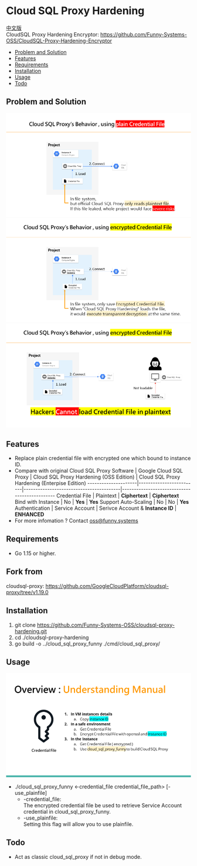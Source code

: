 
# Cloud SQL Proxy Hardening
[中文版](https://github.com/Funny-Systems-OSS/CloudSQL-Proxy-Hardening/blob/master/README.zh.md)\
CloudSQL Proxy Hardening Encryptor: https://github.com/Funny-Systems-OSS/CloudSQL-Proxy-Hardening-Encryptor
+ [Problem and Solution](#Solution)
+ [Features](#Features)
+ [Requirements](#Requirements)
+ [Installation](#Installation)
+ [Usage](#Usage)
+ [Todo](#Todo)
## Problem and Solution 
![Before](https://github.com/Funny-Systems-OSS/cloudsql-proxy-hardening/blob/master/asset/01.PNG)
![After](https://github.com/Funny-Systems-OSS/cloudsql-proxy-hardening/blob/master/asset/02.PNG)
![Result](https://github.com/Funny-Systems-OSS/cloudsql-proxy-hardening/blob/master/asset/03.PNG)
## Features
+ Replace plain credential file with encrypted one which bound to instance ID.
+ Compare with original Cloud SQL Proxy
Software             | Google Cloud SQL Proxy  | Cloud SQL Proxy Hardening (OSS Edition) | Cloud SQL Proxy Hardening (Enterpise Edition)
---------------------|-------------------------|-----------------------------------------|----------------------------------------------
Credential File      | Plaintext               | **Ciphertext**                          | **Ciphertext**
Bind with Instance   | No                      | **Yes**                                 | **Yes**
Support Auto-Scaling | No                      | No                                      | **Yes**
Authentication       | Service Account         | Serivce Account & **Instance ID**       | **ENHANCED**
+ For more infomation ? Contact [oss@funny.systems](mailto:oss@funny.systems) 
## Requirements
+ Go 1.15 or higher.
## Fork from
cloudsql-proxy: https://github.com/GoogleCloudPlatform/cloudsql-proxy/tree/v1.19.0
## Installation
1. git clone https://github.com/Funny-Systems-OSS/cloudsql-proxy-hardening.git
2. cd ./cloudsql-proxy-hardening
3. go build -o ../cloud_sql_proxy_funny ./cmd/cloud_sql_proxy/
## Usage
![Overview](https://github.com/Funny-Systems-OSS/cloudsql-proxy-hardening/blob/master/asset/manual.png)
+ ./cloud_sql_proxy_funny <-credential_file credential_file_path> [-use_plainfile]
  + -credential_file:\
    The encrypted credential file be used to retrieve Service Account credential in cloud_sql_proxy_funny.
  + -use_plainfile:\
    Setting this flag will allow you to use plainfile.
## Todo
+ Act as classic cloud_sql_proxy if not in debug mode.
